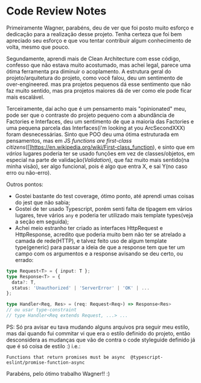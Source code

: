 # Code Review Notes

Primeiramente Wagner, parabéns, deu de ver que foi posto muito esforço e dedicação para a realização desse projeto.
Tenha certeza que foi bem apreciado seu esforço e que vou tentar contribuir algum conhecimento de volta, mesmo que pouco.

Segundamente, aprendi mais de Clean Architecture com esse código, confesso que não estava muito acostumado, mas achei legal,
parece uma ótima ferramenta pra diminuir o acoplamento. A estrutura geral do projeto/arquitetura do projeto, como você falou,
deu um sentimento de over-engineered. mas pra projetos pequenos dá esse sentimento que não faz muito sentido, mas pra projetos
maiores dá de ver como ele pode ficar mais escalável.

Terceiramente, daí acho que é um pensamento mais "opinionated" meu, pode ser que o contraste do projeto pequeno com a abundância
de Factories e Interfaces, deu um sentimento de que a maioria das Factories e uma pequena parcela das Interfaces(i'm looking at you ArcSecondXXX)
foram desnecessárias. Sinto que POO deu uma ótima estruturada em pensamentos, mas em JS _functions are first-class citizens_([]<https://en.wikipedia.org/wiki/First-class_function>), e sinto que em *vários* lugares poderia ter se usado funções em vez de classes/objetos, em especial na parte de validação(_Validation_), que faz muito mais sentido(na minha visão), ser algo funcional, pois é algo que entra X, e sai Y(no caso erro ou não-erro).

Outros pontos:

- Gostei bastante do test coverage, ótimo ponto, até aprendi umas coisas do jest que não sabia;
- Gostei de ter usado Typescript, porém senti falta de tipagem em vários lugares, teve vários `any` e poderia ter utilizado mais template types(veja a seção em seguida);
- Achei meio estranho ter criado as interfaces HttpRequest e HttpResponse, acredito que poderia muito bem não ter se atrelado a camada de rede(HTTP), e talvez feito uso de algum template type(generic) para passar a ideia de que a response tem que ter um campo com os argumentos e a response avisando se deu certo, ou errado:

```typescript
type Request<T> = { input: T };
type Response<T> = {
  data?: T,
  status: 'Unauthorized' | 'ServerError' | 'OK' | ...
};

type Handler<Req, Res> = (req: Request<Req>) => Response<Res>
// ou usar type-constraint
// type Handler<Req extends Request, ...> ...
```

PS:
Só pra avisar eu tava mudando alguns arquivos pra seguir meu estilo, mas daí quando fui commitar vi que
era o estilo definido do projeto, então desconsidera as mudanças que vão de contra o code styleguide definido
já que é só coisa de estilo :) i.e.:

`Functions that return promises must be async  @typescript-eslint/promise-function-async`

Parabéns, pelo ótimo trabalho Wagner!! :)
